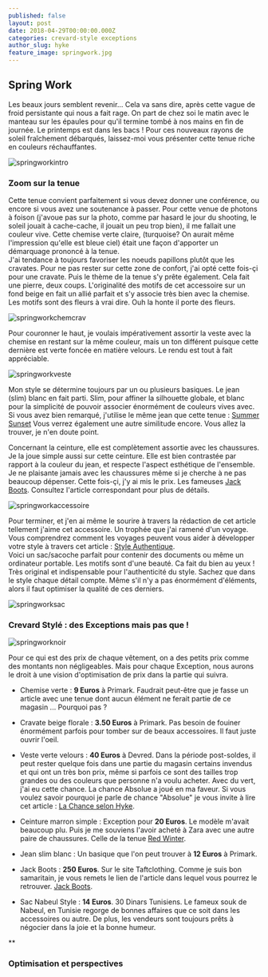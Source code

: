 ```yaml
---
published: false
layout: post
date: 2018-04-29T00:00:00.000Z
categories: crevard-style exceptions
author_slug: hyke
feature_image: springwork.jpg
---
```

## Spring Work

Les beaux jours semblent revenir... Cela va sans dire, après cette vague de froid persistante qui nous a fait rage. On part de chez soi le matin avec le manteau sur les épaules pour qu'il termine tombé à nos mains en fin de journée. Le printemps est dans les bacs ! Pour ces nouveaux rayons de soleil fraîchement débarqués, laissez-moi vous présenter cette tenue riche en couleurs réchauffantes.

![springworkintro]({{site.url}}/{{site.baseurl}}img/springworkintro.jpg)

### Zoom sur la tenue

Cette tenue convient parfaitement si vous devez donner une conférence, ou encore si vous avez une soutenance à passer. Pour cette venue de photons à foison (j'avoue pas sur la photo, comme par hasard le jour du shooting, le soleil jouait à cache-cache, il jouait un peu trop bien), il me fallait une couleur vive. Cette chemise verte claire, (turquoise? On aurait même l'impression qu'elle est bleue ciel) était une façon d'apporter un démarquage prononcé à la tenue.  
J'ai tendance à toujours favoriser les noeuds papillons plutôt que les cravates. Pour ne pas rester sur cette zone de confort, j'ai opté cette fois-çi pour une cravate. Puis le thème de la tenue s'y prête également. Cela fait une pierre, deux coups. L'originalité des motifs de cet accessoire sur un fond beige en fait un allié parfait et s'y associe très bien avec la chemise. Les motifs sont des fleurs à vrai dire. Ouh la honte il porte des fleurs.

![springworkchemcrav]({{site.url}}/{{site.baseurl}}img/springworkchemcrav.jpg)

Pour couronner le haut, je voulais impérativement assortir la veste avec la chemise en restant sur la même couleur, mais un ton différent puisque cette dernière est verte foncée en matière velours. Le rendu est tout à fait appréciable.

![springworkveste]({{site.url}}/{{site.baseurl}}img/springworkveste.png)

Mon style se détermine toujours par un ou plusieurs basiques. Le jean (slim) blanc en fait parti. Slim, pour affiner la silhouette globale, et blanc pour la simplicité de pouvoir associer énormément de couleurs vives avec. Si vous avez bien remarqué, j'utilise le même jean que cette tenue : [Summer Sunset](http://www.crevardstyle.com/Summer-Sunset)
Vous verrez également une autre similitude encore. Vous allez la trouver, je n'en doute point.  

Concernant la ceinture, elle est complètement assortie avec les chaussures. Je la joue simple aussi sur cette ceinture. Elle est bien contrastée par rapport à la couleur du jean, et respecte l'aspect esthétique de l'ensemble.  
Je ne plaisante jamais avec les chaussures même si je cherche à ne pas beaucoup dépenser. Cette fois-çi, j'y ai mis le prix. Les fameuses [Jack Boots](http://www.crevardstyle.com/Les-Jack-Boots-Légendaires). Consultez l'article correspondant pour plus de détails.

![springworkaccessoire]({{site.url}}/{{site.baseurl}}img/springworkaccessoire.png)

Pour terminer, et j'en ai même le sourire à travers la rédaction de cet article tellement j'aime cet accessoire. Un trophée que j'ai ramené d'un voyage. Vous comprendrez comment les voyages peuvent vous aider à développer votre style à travers cet article : [Style Authentique](http://www.crevardstyle.com/Comment-voyager-peut-rendre-votre-style-authentique).  
Voici un sac/sacoche parfait pour contenir des documents ou même un ordinateur portable. Les motifs sont d'une beauté. Ca fait du bien au yeux ! Très original et indispensable pour l'authenticité du style. Sachez que dans le style chaque détail compte. Même s'il n'y a pas énormément d'éléments, alors il faut optimiser la qualité de ces derniers.

![springworksac]({{site.url}}/{{site.baseurl}}img/springworksac.jpg)

### Crevard Stylé : des Exceptions mais pas que !

![springworknoir]({{site.url}}/{{site.baseurl}}img/springworknoir.jpg)

Pour ce qui est des prix de chaque vêtement, on a des petits prix comme des montants non négligeables. Mais pour chaque Exception, nous aurons le droit à une vision d'optimisation de prix dans la partie qui suivra.

* Chemise verte : **9 Euros** à Primark. Faudrait peut-être que je fasse un article avec une tenue dont aucun élément ne ferait partie de ce magasin ... Pourquoi pas ?

* Cravate beige florale : **3.50 Euros** à Primark. Pas besoin de fouiner énormément parfois pour tomber sur de beaux accessoires. Il faut juste ouvrir l'oeil.

* Veste verte velours : **40 Euros** à Devred. Dans la période post-soldes, il peut rester quelque fois dans une partie du magasin certains invendus et qui ont un très bon prix, même si parfois ce sont des tailles trop grandes ou des couleurs que personne n'a voulu acheter. Avec du vert, j'ai eu cette chance. La chance Absolue a joué en ma faveur. Si vous voulez savoir pourquoi je parle de chance "Absolue" je vous invite à lire cet article : [La Chance selon Hyke](http://www.crevardstyle.com/La-Chance-Selon-Hyke).

* Ceinture marron simple : Exception pour **20 Euros**. Le modèle m'avait beaucoup plu. Puis je me souviens l'avoir acheté à Zara avec une autre paire de chaussures. Celle de la tenue [Red Winter](http://www.crevardstyle.com/Red-Winter).

* Jean slim blanc : Un basique que l'on peut trouver à **12 Euros** à Primark.

* Jack Boots : **250 Euros**. Sur le site Taftclothing. Comme je suis bon samaritain, je vous remets le lien de l'article dans lequel vous pourrez le retrouver. [Jack Boots](http://www.crevardstyle.com/Les-Jack-Boots-Légendaires).

* Sac Nabeul Style : **14 Euros**. 30 Dinars Tunisiens. Le fameux souk de Nabeul, en Tunisie regorge de bonnes affaires que ce soit dans les accessoires ou autre. De plus, les vendeurs sont toujours prêts à négocier dans la joie et la bonne humeur.  

**



### Optimisation et perspectives